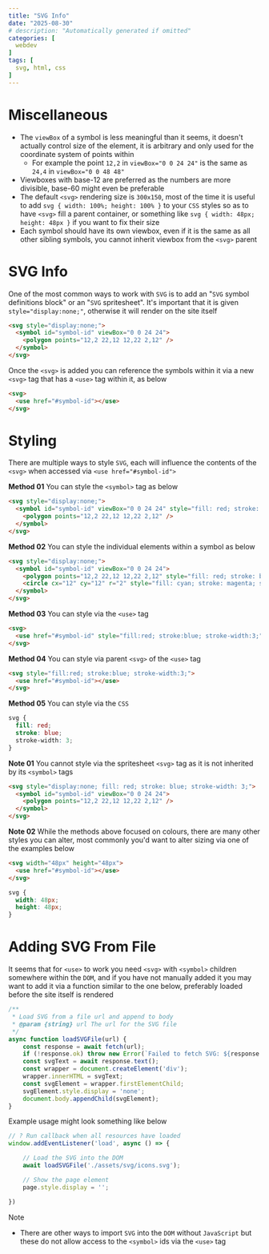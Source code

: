 ```yaml
---
title: "SVG Info"
date: "2025-08-30"
# description: "Automatically generated if omitted"
categories: [
  webdev
]
tags: [
  svg, html, css
]
---
```


# Miscellaneous
- The `viewBox` of a symbol is less meaningful than it seems, it doesn't actually control size of the element, it is arbitrary and only used for the coordinate system of points within
    - For example the point `12,2` in `viewBox="0 0 24 24"` is the same as `24,4` in `viewBox="0 0 48 48"`
- Viewboxes with base-12 are preferred as the numbers are more divisible, base-60 might even be preferable
- The default `<svg>` rendering size is `300x150`, most of the time it is useful to add `svg { width: 100%; height: 100% }` to your `CSS` styles so as to have `<svg>` fill a parent container, or something like `svg { width: 48px; height: 48px }` if you want to fix their size
- Each symbol should have its own viewbox, even if it is the same as all other sibling symbols, you cannot inherit viewbox from the `<svg>` parent

# SVG Info
One of the most common ways to work with `SVG` is to add an "`SVG` symbol definitions block" or an "`SVG` spritesheet". It's important that it is given `style="display:none;"`, otherwise it will render on the site itself

```html
<svg style="display:none;">
  <symbol id="symbol-id" viewBox="0 0 24 24">
    <polygon points="12,2 22,12 12,22 2,12" />
  </symbol>
</svg>
```

Once the `<svg>` is added you can reference the symbols within it via a new `<svg>` tag that has a `<use>` tag within it, as below

```html
<svg>
  <use href="#symbol-id"></use>
</svg>
```

# Styling
There are multiple ways to style `SVG`, each will influence the contents of the `<svg>` when accessed via `<use href="#symbol-id">`

**Method 01**
You can style the `<symbol>` tag as below

```html
<svg style="display:none;">
  <symbol id="symbol-id" viewBox="0 0 24 24" style="fill: red; stroke: blue; stroke-width: 3;">
    <polygon points="12,2 22,12 12,22 2,12" />
  </symbol>
</svg>
```

**Method 02**
You can style the individual elements within a symbol as below

```html
<svg style="display:none;">
  <symbol id="symbol-id" viewBox="0 0 24 24">
    <polygon points="12,2 22,12 12,22 2,12" style="fill: red; stroke: blue; stroke-width: 3;" />
    <circle cx="12" cy="12" r="2" style="fill: cyan; stroke: magenta; stroke-width: 2;" />
  </symbol>
</svg>
```

**Method 03**
You can style via the `<use>` tag

```html
<svg>
  <use href="#symbol-id" style="fill:red; stroke:blue; stroke-width:3;"></use>
</svg>
```
**Method 04**
You can style via parent `<svg>` of the `<use>` tag

```html
<svg style="fill:red; stroke:blue; stroke-width:3;">
  <use href="#symbol-id"></use>
</svg>
```

**Method 05**
You can style via the `CSS`

```css
svg {
  fill: red;
  stroke: blue;
  stroke-width: 3;
}
```

**Note 01**
You cannot style via the spritesheet `<svg>` tag as it is not inherited by its `<symbol>` tags

```html
<svg style="display:none; fill: red; stroke: blue; stroke-width: 3;">
  <symbol id="symbol-id" viewBox="0 0 24 24">
    <polygon points="12,2 22,12 12,22 2,12" />
  </symbol>
</svg>
```

**Note 02**
While the methods above focused on colours, there are many other styles you can alter, most commonly you'd want to alter sizing via one of the examples below

```html
<svg width="48px" height="48px">
  <use href="#symbol-id"></use>
</svg>
```

```css
svg {
  width: 48px;
  height: 48px;
}
```

# Adding SVG From File
It seems that for `<use>` to work you need `<svg>` with `<symbol>` children somewhere within the `DOM`, and if you have not manually added it you may want to add it via a function similar to the one below, preferably loaded before the site itself is rendered

```javascript
/** 
 * Load SVG from a file url and append to body
 * @param {string} url The url for the SVG file
 */
async function loadSVGFile(url) {
    const response = await fetch(url);
    if (!response.ok) throw new Error(`Failed to fetch SVG: ${response.status}`);
    const svgText = await response.text();
    const wrapper = document.createElement('div');
    wrapper.innerHTML = svgText;
    const svgElement = wrapper.firstElementChild;
    svgElement.style.display = 'none';
    document.body.appendChild(svgElement);
}
```

Example usage might look something like below

```javascript
// ? Run callback when all resources have loaded
window.addEventListener('load', async () => {

    // Load the SVG into the DOM
    await loadSVGFile('./assets/svg/icons.svg');

    // Show the page element
    page.style.display = '';

})
```

> [!NOTE]
> - There are other ways to import `SVG` into the `DOM` without `JavaScript` but these do not allow access to the `<symbol>` ids via the `<use>` tag